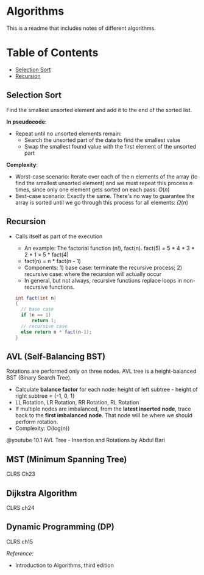 # Algorithms
This is a readme that includes notes of different algorithms.

# Table of Contents
- [Selection Sort](#selection-sort)
- [Recursion](#recursion)

## Selection Sort

Find the smallest unsorted element and add it to the end of the sorted list.

**In pseudocode**:
- Repeat until no unsorted elements remain:
  - Search the unsorted part of the data to find the smallest value
  - Swap the smallest found value with the first element of the unsorted part

**Complexity**:
- Worst-case scenario: Iterate over each of the n elements of the array (to find the smallest unsorted element) and we must repeat this process *n* times, since only one element gets sorted on each pass: $O(n)$
- Best-case scenario: Exactly the same. There's no way to guarantee the array is sorted until we go through this process for all elements: $\Omega(n)$

## Recursion
- Calls itself as part of the execution
  - An example: The factorial function (n!), fact(n). fact(5) = 5 * 4 * 3 * 2 * 1 = 5 * fact(4)
  - fact(n) = n * fact(n - 1)
  - Components: 1) base case: terminate the recursive process; 2) recursive case: where the recursion will actually occur
  - In general, but not always, recursive functions replace loops in non-recursive functions.

  ```java
  int fact(int n)
  {
    // base case
    if (n == 1)
        return 1;
    // recursive case
    else return n * fact(n-1);
  }


## AVL (Self-Balancing BST)
Rotations are performed only on three nodes.
AVL tree is a height-balanced BST (Binary Search Tree).
- Calculate **balance factor** for each node: height of left subtree - height of right subtree = {-1, 0, 1}
- LL Rotation, LR Rotation, RR Rotation, RL Rotation
- If multiple nodes are imbalanced, from the **latest inserted node**, trace back to the **first imbalanced node**. That node will be where we should perform rotation.
- Complexity: O(log(n))

@youtube 10.1 AVL Tree - Insertion and Rotations by Abdul Bari

## MST (Minimum Spanning Tree)

CLRS Ch23

## Dijkstra Algorithm

CLRS ch24

## Dynamic Programming (DP)

CLRS ch15


*Reference:*
- Introduction to Algorithms, third edition